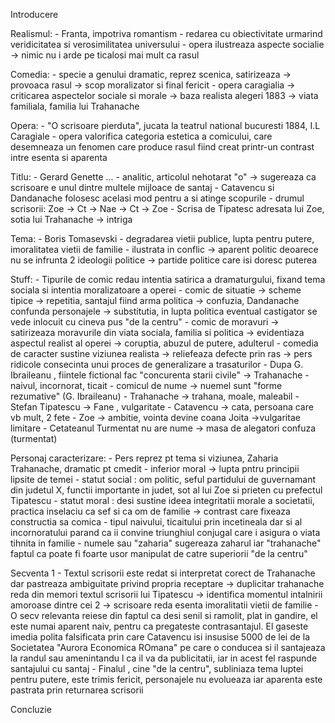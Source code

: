 Introducere

Realismul:
	- Franta, impotriva romantism
	- redarea cu obiectivitate urmarind veridicitatea si verosimilitatea universului
	- opera ilustreaza aspecte socialie -> nimic nu i arde pe ticalosi mai mult ca rasul
	
Comedia:
	- specie a genului dramatic, reprez scenica, satirizeaza -> provoaca rasul -> scop moralizator si final fericit
	- opera caragialia ->  criticarea aspectelor sociale si morale -> baza realista alegeri 1883 -> viata familiala, familia lui Trahanache
	
Opera:
	- "O scrisoare pierduta", jucata la teatrul national bucuresti 1884, I.L Caragiale
	- opera valorifica categoria estetica a comicului, care desemneaza un fenomen care produce rasul fiind creat printr-un contrast intre esenta si aparenta
	
Titlu:
	- Gerard Genette ...
	- analitic, articolul nehotarat "o" -> sugereaza ca scrisoare e unul dintre multele mijloace de santaj
	- Catavencu si Dandanache folosesc acelasi mod pentru a si atinge scopurile
	- drumul scrisorii: Zoe -> Ct -> Nae -> Ct -> Zoe
	- Scrisa de Tipatesc adresata lui Zoe, sotia lui Trahanache -> intriga

Tema:
	- Boris Tomasevski
	- degradarea vietii publice, lupta pentru putere, imoralitatea vietii de familie
	- ilustrata in conflic -> aparent politic deoarece nu se infrunta 2 ideologii politice -> partide politice care isi doresc puterea

Stuff:
	- Tipurile de comic redau intentia satirica a dramaturgului, fixand tema sociala si intentia moralizatoare a operei 
	- comic de situatie -> scheme tipice -> repetitia, santajul fiind arma politica -> confuzia, Dandanache confunda personajele -> substitutia, in lupta politica eventual castigator se vede inlocuit cu cineva pus "de la centru"
	- comic de moravuri -> satirizeaza moravurile din viata sociala, familia si politica -> evidentiaza aspectul realist al operei -> coruptia, abuzul de putere, adulterul
	- comedia de caracter sustine viziunea realista -> reliefeaza defecte prin ras -> pers ridicole consecinta unui proces de generalizare a trasaturilor
	- Dupa G. Ibraileanu , fiintele fictional fac "concurenta starii civile" -> Trahanache - naivul, incornorat, ticait
	- comicul de nume -> nuemel sunt "forme rezumative" (G. Ibraileanu)
		- Trahanache -> trahana, moale, maleabil
		- Stefan Tipatescu -> Fane , vulgaritate
		- Catavencu -> cata, persoana care vb mult, 2 fete
		- Zoe -> ambitie, vointa devine coana Joita ->vulgaritae limitare
		- Cetateanul Turmentat nu are nume -> masa de alegatori confuza (turmentat)
	
Personaj caracterizare:
	- Pers reprez pt tema si viziunea, Zaharia Trahanache, dramatic pt cmedit
	- inferior moral -> lupta pntru principii lipsite de temei 
	- statut social : om politic, seful partidului de guvernamant din judetul X, functii importante in judet, sot al lui Zoe si prieten cu prefectul Tipatescu
	- statut moral : desi sustine ideea integritatii morale a societatii, practica inselaciu ca sef si ca om de familie -> contrast care fixeaza constructia sa comica
	- tipul naivului, ticaitului prin incetineala dar si al incornoratului parand ca ii convine triunghiul conjugal care i asigura o viata tihnita in familie
	-  numele sau "zaharia" sugereaza zaharul iar "trahanache" faptul ca poate fi foarte usor manipulat de catre superiorii "de la centru"
	
Secventa 1
	- Textul scrisorii este redat si interpretat corect de Trahanache dar pastreaza ambiguitate privind propria receptare -> duplicitar trahanache reda din memori textul scrisorii lui Tipatescu -> identifica momentul intalnirii amoroase dintre cei 2 -> scrisoare reda esenta imoralitatii vietii de familie 
	- O secv relevanta reiese din faptul ca desi senil si ramolit, plat in gandire, el este numai aparent naiv, pentru ca pregateste contrasantajul. El gaseste imedia polita falsificata prin care Catavencu isi insusise 5000 de lei de la Societatea "Aurora Economica ROmana" pe care o conducea si il santajeaza la randul sau amenintandu l ca il va da publicitatii, iar in acest fel raspunde santajului cu santaj
	- Finalul , cine "de la centru", subliniaza tema luptei pentru putere, este trimis fericit, personajele nu evolueaza iar aparenta este pastrata prin returnarea scrisorii
	
Concluzie